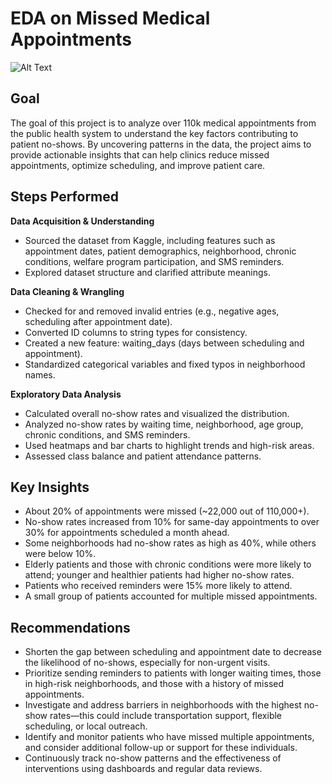 # EDA on Missed Medical Appointments

![Alt Text](https://media.istockphoto.com/id/1473559425/photo/female-medical-practitioner-reassuring-a-patient.jpg?s=612x612&w=0&k=20&c=kGbm-TE5qdppyyiteyip7_CzKLktyPrRuWD4Zz2EcqE=)

## Goal
The goal of this project is to analyze over 110k  medical appointments from the public health system to understand the key factors contributing to patient no-shows. By uncovering patterns in the data, the project aims to provide actionable insights that can help clinics reduce missed appointments, optimize scheduling, and improve patient care.

## Steps Performed
**Data Acquisition & Understanding**
* Sourced the dataset from Kaggle, including features such as appointment dates, patient demographics, neighborhood, chronic conditions, welfare program participation, and SMS reminders.
* Explored dataset structure and clarified attribute meanings.

**Data Cleaning & Wrangling**
* Checked for and removed invalid entries (e.g., negative ages, scheduling after appointment date).
* Converted ID columns to string types for consistency.
* Created a new feature: waiting_days (days between scheduling and appointment).
* Standardized categorical variables and fixed typos in neighborhood names.

**Exploratory Data Analysis**
* Calculated overall no-show rates and visualized the distribution.
* Analyzed no-show rates by waiting time, neighborhood, age group, chronic conditions, and SMS reminders.
* Used heatmaps and bar charts to highlight trends and high-risk areas.
* Assessed class balance and patient attendance patterns.

## Key Insights
* About 20% of appointments were missed (~22,000 out of 110,000+).
* No-show rates increased from 10% for same-day appointments to over 30% for appointments scheduled a month ahead.
* Some neighborhoods had no-show rates as high as 40%, while others were below 10%.
* Elderly patients and those with chronic conditions were more likely to attend; younger and healthier patients had higher no-show rates.
* Patients who received reminders were 15% more likely to attend.
* A small group of patients accounted for multiple missed appointments.

## Recommendations
* Shorten the gap between scheduling and appointment date to decrease the likelihood of no-shows, especially for non-urgent visits.
* Prioritize sending reminders to patients with longer waiting times, those in high-risk neighborhoods, and those with a history of missed appointments.
* Investigate and address barriers in neighborhoods with the highest no-show rates—this could include transportation support, flexible scheduling, or local outreach.
* Identify and monitor patients who have missed multiple appointments, and consider additional follow-up or support for these individuals.
* Continuously track no-show patterns and the effectiveness of interventions using dashboards and regular data reviews.


